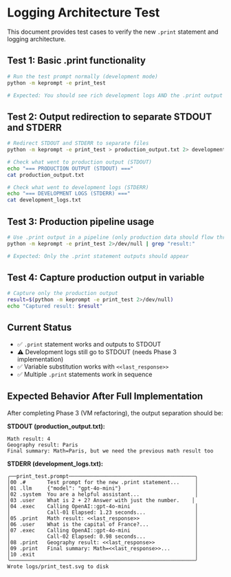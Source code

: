 # Logging Architecture Test

This document provides test cases to verify the new `.print` statement and logging architecture.

## Test 1: Basic .print functionality

```bash
# Run the test prompt normally (development mode)
python -m keprompt -e print_test

# Expected: You should see rich development logs AND the .print output mixed together
```

## Test 2: Output redirection to separate STDOUT and STDERR

```bash
# Redirect STDOUT and STDERR to separate files
python -m keprompt -e print_test > production_output.txt 2> development_logs.txt

# Check what went to production output (STDOUT)
echo "=== PRODUCTION OUTPUT (STDOUT) ==="
cat production_output.txt

# Check what went to development logs (STDERR) 
echo "=== DEVELOPMENT LOGS (STDERR) ==="
cat development_logs.txt
```

## Test 3: Production pipeline usage

```bash
# Use .print output in a pipeline (only production data should flow through)
python -m keprompt -e print_test 2>/dev/null | grep "result:"

# Expected: Only the .print statement outputs should appear
```

## Test 4: Capture production output in variable

```bash
# Capture only the production output
result=$(python -m keprompt -e print_test 2>/dev/null)
echo "Captured result: $result"
```

## Current Status

- ✅ `.print` statement works and outputs to STDOUT
- ⚠️  Development logs still go to STDOUT (needs Phase 3 implementation)
- ✅ Variable substitution works with `<<last_response>>`
- ✅ Multiple `.print` statements work in sequence

## Expected Behavior After Full Implementation

After completing Phase 3 (VM refactoring), the output separation should be:

**STDOUT (production_output.txt):**
```
Math result: 4
Geography result: Paris
Final summary: Math=Paris, but we need the previous math result too
```

**STDERR (development_logs.txt):**
```
╭──print_test.prompt─────────────────────────────────────────╮
│00 .#       Test prompt for the new .print statement...     │
│01 .llm     {"model": "gpt-4o-mini"}                        │
│02 .system  You are a helpful assistant...                  │
│03 .user    What is 2 + 2? Answer with just the number.    │
│04 .exec    Calling OpenAI::gpt-4o-mini                     │
│            Call-01 Elapsed: 1.23 seconds...                │
│05 .print   Math result: <<last_response>>                  │
│06 .user    What is the capital of France?...               │
│07 .exec    Calling OpenAI::gpt-4o-mini                     │
│            Call-02 Elapsed: 0.98 seconds...                │
│08 .print   Geography result: <<last_response>>             │
│09 .print   Final summary: Math=<<last_response>>...        │
│10 .exit                                                    │
╰────────────────────────────────────────────────────────────╯
Wrote logs/print_test.svg to disk
